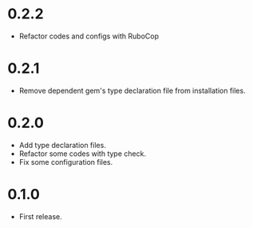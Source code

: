 # 0.2.2
- Refactor codes and configs with RuboCop

# 0.2.1
- Remove dependent gem's type declaration file from installation files.

# 0.2.0
- Add type declaration files.
- Refactor some codes with type check.
- Fix some configuration files.

# 0.1.0
- First release.

